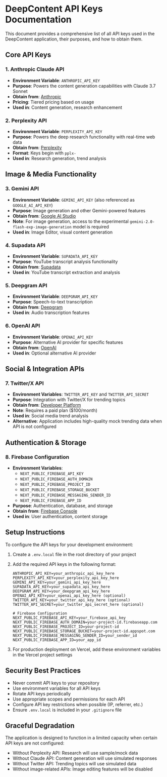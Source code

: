 # DeepContent API Keys Documentation

This document provides a comprehensive list of all API keys used in the DeepContent application, their purposes, and how to obtain them.

## Core API Keys

### 1. Anthropic Claude API
- **Environment Variable**: `ANTHROPIC_API_KEY`
- **Purpose**: Powers the content generation capabilities with Claude 3.7 Sonnet
- **Obtain from**: [Anthropic](https://www.anthropic.com/api)
- **Pricing**: Tiered pricing based on usage
- **Used in**: Content generation, research enhancement

### 2. Perplexity API
- **Environment Variable**: `PERPLEXITY_API_KEY`
- **Purpose**: Powers the deep research functionality with real-time web data
- **Obtain from**: [Perplexity](https://www.perplexity.ai/for-developers)
- **Format**: Keys begin with `pplx-`
- **Used in**: Research generation, trend analysis

## Image & Media Functionality

### 3. Gemini API
- **Environment Variable**: `GEMINI_API_KEY` (also referenced as `GOOGLE_AI_API_KEY`)
- **Purpose**: Image generation and other Gemini-powered features
- **Obtain from**: [Google AI Studio](https://makersuite.google.com/)
- **Note**: For image generation, access to the experimental `gemini-2.0-flash-exp-image-generation` model is required
- **Used in**: Image Editor, visual content generation

### 4. Supadata API
- **Environment Variable**: `SUPADATA_API_KEY`
- **Purpose**: YouTube transcript analysis functionality
- **Obtain from**: [Supadata](https://www.supadata.io/)
- **Used in**: YouTube transcript extraction and analysis

### 5. Deepgram API
- **Environment Variable**: `DEEPGRAM_API_KEY`
- **Purpose**: Speech-to-text transcription
- **Obtain from**: [Deepgram](https://deepgram.com/)
- **Used in**: Audio transcription features

### 6. OpenAI API
- **Environment Variable**: `OPENAI_API_KEY`
- **Purpose**: Alternative AI provider for specific features
- **Obtain from**: [OpenAI](https://openai.com/api/)
- **Used in**: Optional alternative AI provider

## Social & Integration APIs

### 7. Twitter/X API
- **Environment Variables**: `TWITTER_API_KEY` and `TWITTER_API_SECRET`
- **Purpose**: Integration with Twitter/X for trending topics
- **Obtain from**: [Developer Platform](https://developer.twitter.com)
- **Note**: Requires a paid plan ($100/month)
- **Used in**: Social media trend analysis
- **Alternative**: Application includes high-quality mock trending data when API is not configured

## Authentication & Storage

### 8. Firebase Configuration
- **Environment Variables**: 
  - `NEXT_PUBLIC_FIREBASE_API_KEY`
  - `NEXT_PUBLIC_FIREBASE_AUTH_DOMAIN`
  - `NEXT_PUBLIC_FIREBASE_PROJECT_ID`
  - `NEXT_PUBLIC_FIREBASE_STORAGE_BUCKET`
  - `NEXT_PUBLIC_FIREBASE_MESSAGING_SENDER_ID`
  - `NEXT_PUBLIC_FIREBASE_APP_ID`
- **Purpose**: Authentication, database, and storage
- **Obtain from**: [Firebase Console](https://console.firebase.google.com/)
- **Used in**: User authentication, content storage

## Setup Instructions

To configure the API keys for your development environment:

1. Create a `.env.local` file in the root directory of your project
2. Add the required API keys in the following format:
   ```
   ANTHROPIC_API_KEY=your_anthropic_api_key_here
   PERPLEXITY_API_KEY=your_perplexity_api_key_here
   GEMINI_API_KEY=your_gemini_api_key_here
   SUPADATA_API_KEY=your_supadata_api_key_here
   DEEPGRAM_API_KEY=your_deepgram_api_key_here
   OPENAI_API_KEY=your_openai_api_key_here (optional)
   TWITTER_API_KEY=your_twitter_api_key_here (optional)
   TWITTER_API_SECRET=your_twitter_api_secret_here (optional)
   
   # Firebase Configuration
   NEXT_PUBLIC_FIREBASE_API_KEY=your_firebase_api_key
   NEXT_PUBLIC_FIREBASE_AUTH_DOMAIN=your-project-id.firebaseapp.com
   NEXT_PUBLIC_FIREBASE_PROJECT_ID=your-project-id
   NEXT_PUBLIC_FIREBASE_STORAGE_BUCKET=your-project-id.appspot.com
   NEXT_PUBLIC_FIREBASE_MESSAGING_SENDER_ID=your_sender_id
   NEXT_PUBLIC_FIREBASE_APP_ID=your_app_id
   ```

3. For production deployment on Vercel, add these environment variables in the Vercel project settings

## Security Best Practices

- Never commit API keys to your repository
- Use environment variables for all API keys
- Rotate API keys periodically
- Use appropriate scopes and permissions for each API
- Configure API key restrictions when possible (IP, referrer, etc.)
- Ensure `.env.local` is included in your `.gitignore` file

## Graceful Degradation

The application is designed to function in a limited capacity when certain API keys are not configured:

- Without Perplexity API: Research will use sample/mock data
- Without Claude API: Content generation will use simulated responses
- Without Twitter API: Trending topics will use simulated data
- Without image-related APIs: Image editing features will be disabled 